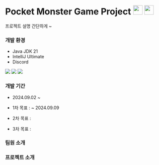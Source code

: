 <h1>
  Pocket Monster Game Project
  <img src="https://github.com/user-attachments/assets/8ac5c382-15e4-4424-b2a5-db5ba41f8730" width=30/>
  <img src="https://github.com/user-attachments/assets/418cff09-1e28-4596-a9e1-2aef43289acd" width=30/>
</h1>
프로젝트 설명 간단하게 ~

### 개발 환경
- Java JDK 21
- IntelliJ Ultimate
- Discord

<div>
<img src="https://img.shields.io/badge/java-007396?style=for-the-badge&logo=OpenJDK&logoColor=white">
<img src="https://img.shields.io/badge/IntelliJ-000000?style=for-the-badge&logo=intellijidea&logoColor=white">
<img src="https://img.shields.io/badge/discord-5865F2?style=for-the-badge&logo=discord&logoColor=white">
</div>

### 개발 기간
- 2024.09.02 ~

- 1차 목표 : ~ 2024.09.09
- 2차 목표 :
- 3차 목표 : 

### 팀원 소개

### 프로젝트 소개
